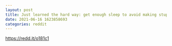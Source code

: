 ```yaml
--- 
layout: post 
title: Just learned the hard way: get enough sleep to avoid making stupid and costly mistakes! 
date: 2021-06-16 1623858693 
categories: reddit 
--- 
```

https://redd.it/o181c1